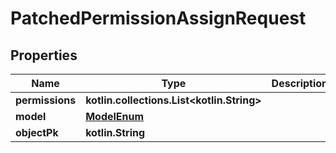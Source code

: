 
# PatchedPermissionAssignRequest

## Properties
Name | Type | Description | Notes
------------ | ------------- | ------------- | -------------
**permissions** | **kotlin.collections.List&lt;kotlin.String&gt;** |  |  [optional]
**model** | [**ModelEnum**](ModelEnum.md) |  |  [optional]
**objectPk** | **kotlin.String** |  |  [optional]



